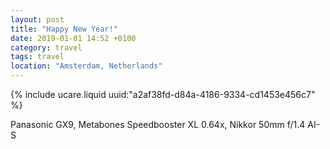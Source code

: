 ```yaml
---
layout: post
title: "Happy New Year!"
date: 2019-01-01 14:52 +0100
category: travel
tags: travel
location: "Amsterdam, Netherlands"
---
```


{% include ucare.liquid uuid:"a2af38fd-d84a-4186-9334-cd1453e456c7" %}

Panasonic GX9, Metabones Speedbooster XL 0.64x, Nikkor 50mm f/1.4 AI-S


